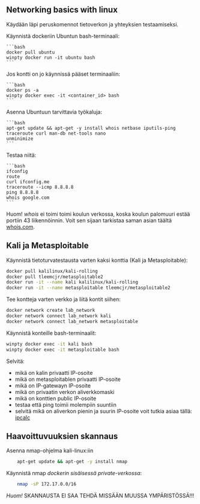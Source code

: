## Networking basics with linux

Käydään läpi peruskomennot tietoverkon ja yhteyksien testaamiseksi.

Käynnistä dockeriin Ubuntun bash-terminaali:

    ```bash
    docker pull ubuntu
    winpty docker run -it ubuntu bash
    ```

Jos kontti on jo käynnissä pääset terminaaliin:

    ```bash
    docker ps -a
    winpty docker exec -it <container_id> bash
    ```

Asenna Ubuntuun tarvittavia työkaluja:

    ```bash
    apt-get update && apt-get -y install whois netbase iputils-ping traceroute curl man-db net-tools nano
    unminimize
    ```

Testaa niitä:

    ```bash 
    ifconfig
    route
    curl ifconfig.me
    traceroute --icmp 8.8.8.8
    ping 8.8.8.8
    whois google.com 
    ```

Huom! *whois* ei toimi toimi koulun verkossa, koska koulun palomuuri estää portiin 43 liikennöinnin. Voit sen sijaan tarkistaa saman asian täältä [whois.com](https://www.whois.com/whois).

## Kali ja Metasploitable

Käynnistä tietoturvatestausta varten kaksi konttia (Kali ja Metasploitable):

```bash
docker pull kalilinux/kali-rolling
docker pull tleemcjr/metasploitable2
docker run -it --name kali kalilinux/kali-rolling
docker run -it --name metasploitable tleemcjr/metasploitable2
```

Tee kontteja varten verkko ja liitä kontit siihen:

```bash
docker network create lab_network
docker network connect lab_network kali
docker network connect lab_network metasploitable
```

Käynnistä konteille bash-terminaalit:

```bash
winpty docker exec -it kali bash
winpty docker exec -it metasploitable bash
```

Selvitä:
- mikä on kalin privaatti IP-osoite
- mikä on metasploitablen privaatti IP-osoite
- mikä on IP-gatewayn IP-osoite
- mikä on privaatin verkon aliverkkomaski
- mikä on konttien public IP-osoite
- testaa että ping toimii molempiin suuntiin
- selvitä mikä on aliverkon pienin ja suurin IP-osoite
voit tutkia asiaa tällä: [ipcalc](https://jodies.de/ipcalc)

## Haavoittuvuuksien skannaus

Asenna nmap-ohjelma kali-linux:iin

```bash
    apt-get update && apt-get -y install nmap
```

Käynnistä nmap _dockerin_ _sisäisessä_ _private-verkossa_:

```bash
    nmap -sP 172.17.0.0/16
```
*Huom!* SKANNAUSTA EI SAA TEHDÄ MISSÄÄN MUUSSA YMPÄRISTÖSSÄ!!!





